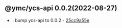 <a name="0.0.2">

## @ymc/ycs-api 0.0.2(2022-08-27)</a> 
- : bump ycs-api to 0.0.2 - [25cc9a55e](https://github.com/ymc-github/js-idea/commit/c25cc9a55e104aaabe5d0df790eff3a5282835fe "&#10;&#10;")